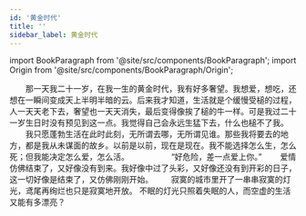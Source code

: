 ```yaml
---
id: '黄金时代'
title: ''
sidebar_label: 黄金时代
---
```


import BookParagraph from '@site/src/components/BookParagraph';
import Origin from '@site/src/components/BookParagraph/Origin';

<BookParagraph section="一">
&emsp;&emsp;那一天我二十一岁，在我一生的黄金时代，我有好多奢望。我想爱，想吃，还想在一瞬间变成天上半明半暗的云。后来我才知道，生活就是个缓慢受槌的过程，人一天天老下去，奢望也一天天消失，最后变得像挨了槌的牛一样。可是我过二十一岁生日时没有预见到这一点。我觉得自己会永远生猛下去，什么也槌不了我。
</BookParagraph>


<BookParagraph section="二">
&emsp;&emsp;我只愿蓬勃生活在此时此刻，无所谓去哪，无所谓见谁。那些我将要去的地方，都是我从未谋面的故乡。以前是以前，现在是现在。我不能选择怎么生，怎么死；但我能决定怎么爱，怎么活。
</BookParagraph>


<BookParagraph section="三">
&emsp;&emsp;&emsp;&emsp;&emsp;“好危险，差一点爱上你。”
</BookParagraph>


<BookParagraph section="四">
&emsp;&emsp;爱情仿佛结束了，又好像没有到来。我好像中过了头彩，又好像还没有到开彩的日子，这一切好像是结束了，又仿佛刚刚开始。
</BookParagraph>


<BookParagraph section="五">
&emsp;&emsp;寂寞的城市里开了一串串寂寞的灯光，鸢尾再绚烂也只是寂寞地开放。 不眠的灯光只照着失眠的人，而空虚的生活又能有多漂亮？
</BookParagraph>

<Origin book_name="《黄金时代》" author="王小波" />